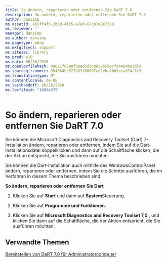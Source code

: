 ```yaml
---
title: So ändern, reparieren oder entfernen Sie DaRT 7.0
description: So ändern, reparieren oder entfernen Sie DaRT 7.0
author: dansimp
ms.assetid: a65ff4f3-2b6d-4105-a7a0-67c87e8e7300
ms.reviewer: ''
manager: dansimp
ms.author: dansimp
ms.pagetype: mdop
ms.mktglfcycl: support
ms.sitesec: library
ms.prod: w10
ms.date: 06/16/2016
ms.openlocfilehash: 0a011f67a8f08ed5d3c862865becfc4464b81d53
ms.sourcegitcommit: 354664bc527d93f80687cd2eba70d1eea024c7c3
ms.translationtype: MT
ms.contentlocale: de-DE
ms.lasthandoff: 06/26/2020
ms.locfileid: "10804379"
---
```

# So ändern, reparieren oder entfernen Sie DaRT 7.0


Sie können die Microsoft Diagnostics and Recovery Toolset (Dart) 7-Installation ändern, reparieren oder entfernen, indem Sie auf die Dart-Installationsdatei doppelklicken und dann auf die Schaltfläche klicken, die der Aktion entspricht, die Sie ausführen möchten.

Sie können die Dart-Installation auch mithilfe des WindowsControlPanel ändern, reparieren oder entfernen, indem Sie die Schritte ausführen, die im Verfahren in diesem Thema beschrieben sind.

**So ändern, reparieren oder entfernen Sie Dart**

1.  Klicken Sie auf **Start** und dann auf **System**Steuerung.

2.  Klicken Sie auf **Programme und Funktionen**.

3.  Klicken Sie auf **Microsoft Diagnostics and Recovery Toolset 7,0** , und klicken Sie dann auf die Schaltfläche, die der Aktion entspricht, die Sie ausführen möchten.

## Verwandte Themen


[Bereitstellen von DaRT 7.0 für Administratorcomputer](deploying-dart-70-to-administrator-computers-dart-7.md)

 

 





